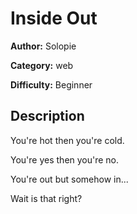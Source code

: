# Inside Out

**Author:** Solopie

**Category:** web

**Difficulty:** Beginner

## Description

You're hot then you're cold.

You're yes then you're no.

You're out but somehow in... 

Wait is that right?


